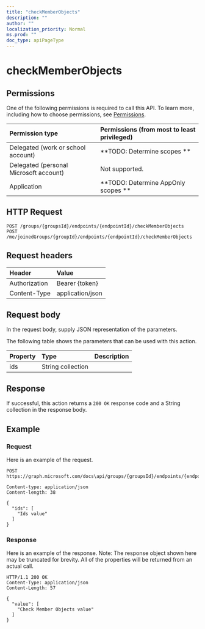 ```yaml
---
title: "checkMemberObjects"
description: ""
author: ""
localization_priority: Normal
ms.prod: ""
doc_type: apiPageType
---
```


# checkMemberObjects



## Permissions
One of the following permissions is required to call this API. To learn more, including how to choose permissions, see [Permissions](/concepts/permissions-reference.md).

|Permission type|Permissions (from most to least privileged)|
|:---|:---|
|Delegated (work or school account)|**TODO: Determine scopes **|
|Delegated (personal Microsoft account)|Not supported.|
|Application|**TODO: Determine AppOnly scopes **|

## HTTP Request
<!-- {
  "blockType": "ignored"
}
-->
``` http
POST /groups/{groupsId}/endpoints/{endpointId}/checkMemberObjects
POST /me/joinedGroups/{groupId}/endpoints/{endpointId}/checkMemberObjects
```

## Request headers
|Header|Value|
|:---|:---|
|Authorization|Bearer {token}|
|Content-Type|application/json|

## Request body
In the request body, supply JSON representation of the parameters.

The following table shows the parameters that can be used with this action.

|Property|Type|Description|
|:---|:---|:---|
|ids|String collection||



## Response
If successful, this action returns a `200 OK` response code and a String collection in the response body.

## Example

### Request
Here is an example of the request.
<!-- {
  "blockType": "request",
  "name": "endpoint_checkmemberobjects"
}
-->
``` http
POST https://graph.microsoft.com/docs\api/groups/{groupsId}/endpoints/{endpointId}/checkMemberObjects

Content-type: application/json
Content-length: 38

{
  "ids": [
    "Ids value"
  ]
}
```

### Response
Here is an example of the response. Note: The response object shown here may be truncated for brevity. All of the properties will be returned from an actual call.
<!-- {
  "blockType": "response",
  "truncated": true,
  "@odata.type": "collection(edm.string)"
}
-->
``` http
HTTP/1.1 200 OK
Content-Type: application/json
Content-Length: 57

{
  "value": [
    "Check Member Objects value"
  ]
}
```

